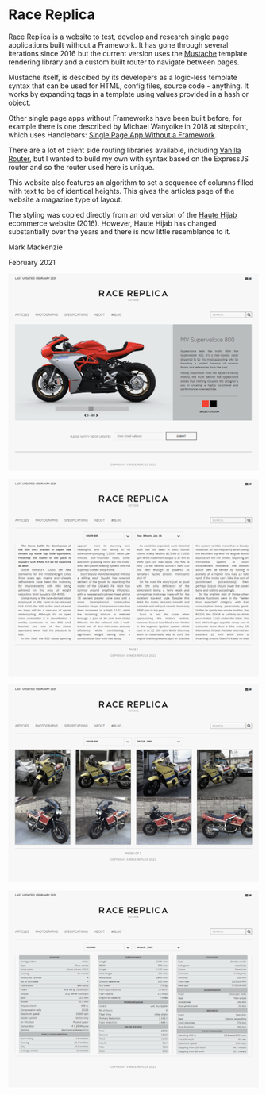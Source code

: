 # Race Replica


Race Replica is a website to test, develop and research single page applications built without a Framework. It has gone through several iterations since 2016 but the current version uses the [Mustache](https://github.com/janl/mustache.js/) template rendering library and a custom built router to navigate between pages.

Mustache itself, is descibed by its developers as a logic-less template syntax that can be used for HTML, config files, source code - anything. It works by expanding tags in a template using values provided in a hash or object.

Other single page apps without Frameworks have been built before, for example there is one described by Michael Wanyoike in 2018 at sitepoint, which uses Handlebars: [Single Page App Without a Framework](https://www.sitepoint.com/single-page-app-without-framework/).

There are a lot of client side routing libraries available, including [Vanilla Router](https://www.npmjs.com/package/vanilla-router), but I wanted to build my own with syntax based on the ExpressJS router and so the router used here is unique.
                
This website also features an algorithm to set a sequence of columns filled with text to be of identical heights. This gives the articles page of the website a magazine type of layout.

The styling was copied directly from an old version of the [Haute Hijab](https://www.hautehijab.com/) ecommerce website (2016). However, Haute Hijab has changed substantially over the years and there is now little resemblance to it.



Mark Mackenzie

February 2021



![alt text](https://github.com/mmackenzie-syd/race-replica/blob/master/screenshots/home.png)

![alt text](https://github.com/mmackenzie-syd/race-replica/blob/master/screenshots/articles.png)

![alt text](https://github.com/mmackenzie-syd/race-replica/blob/master/screenshots/photos.png)

![alt text](https://github.com/mmackenzie-syd/race-replica/blob/master/screenshots/specifications.png)


